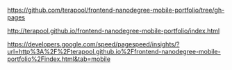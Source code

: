 https://github.com/terapool/frontend-nanodegree-mobile-portfolio/tree/gh-pages

http://terapool.github.io/frontend-nanodegree-mobile-portfolio/index.html

https://developers.google.com/speed/pagespeed/insights/?url=http%3A%2F%2Fterapool.github.io%2Ffrontend-nanodegree-mobile-portfolio%2Findex.html&tab=mobile
